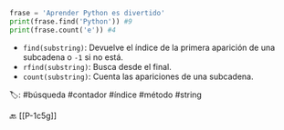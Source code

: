 ```python title:busqueda.py
frase = 'Aprender Python es divertido'
print(frase.find('Python')) #9
print(frase.count('e')) #4
```

- `find(substring)`: Devuelve el índice de la primera aparición de una subcadena o `-1` si no está.
- `rfind(substring)`: Busca desde el final.
- `count(substring)`: Cuenta las apariciones de una subcadena.

🏷️: #búsqueda #contador #índice #método #string 

🔙 [[P-1c5g]]